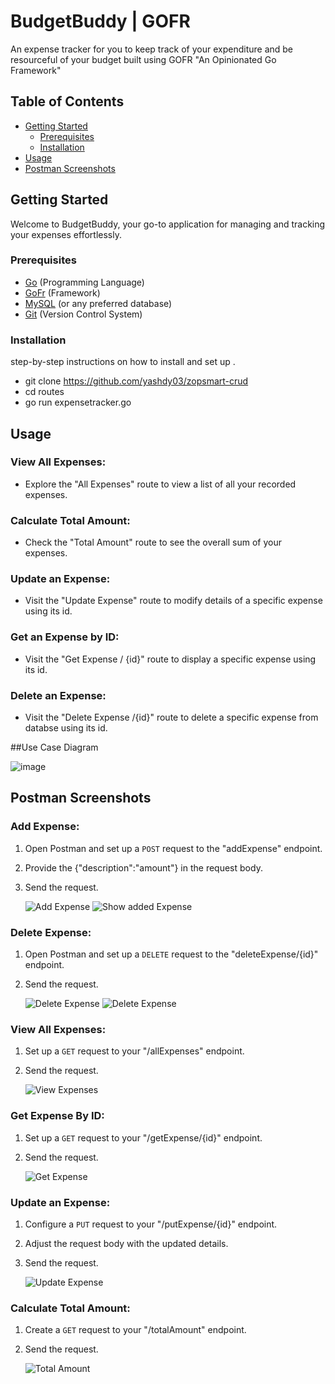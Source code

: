 # BudgetBuddy | GOFR

An expense tracker for you to keep track of your expenditure and be resourceful of your budget built using GOFR "An Opinionated Go Framework"

## Table of Contents

- [Getting Started](#getting-started)
  - [Prerequisites](#prerequisites)
  - [Installation](#installation)
- [Usage](#usage)
- [Postman Screenshots](#postman-screenshots)

## Getting Started

Welcome to BudgetBuddy, your go-to application for managing and tracking your expenses effortlessly.


### Prerequisites

- [Go](https://golang.org/) (Programming Language)
- [GoFr](https://gofr.dev/) (Framework)
- [MySQL](https://www.mysql.com/) (or any preferred database)
- [Git](https://git-scm.com/) (Version Control System)


### Installation

step-by-step instructions on how to install and set up .

- git clone https://github.com/yashdy03/zopsmart-crud
- cd routes
- go run expensetracker.go

## Usage

### View All Expenses:

- Explore the "All Expenses" route to view a list of all your recorded expenses.

### Calculate Total Amount:

- Check the "Total Amount" route to see the overall sum of your expenses.

### Update an Expense:

- Visit the "Update Expense" route to modify details of a specific expense using its id.

### Get an Expense by ID:

- Visit the "Get Expense / {id}" route to display a specific expense using its id.

### Delete an Expense:

- Visit the "Delete Expense /{id}" route to delete a specific expense from databse using its id.


##Use Case Diagram

![image](https://github.com/yashdy03/zopsmart-crud/assets/78272804/0f4e593c-74ba-47cf-b60e-c32a356f42b7)


## Postman Screenshots

### Add Expense:

1. Open Postman and set up a `POST` request to the "addExpense" endpoint.
2. Provide the {"description":"amount"} in the request body.
3. Send the request.

   ![Add Expense](https://i.imgur.com/jnO483b.png)
   ![Show added Expense](https://i.imgur.com/szTSHjE.png)

### Delete Expense:

1. Open Postman and set up a `DELETE` request to the "deleteExpense/{id}" endpoint.
2. Send the request.

   ![Delete Expense](https://i.imgur.com/PtKJfbY.png)
   ![Delete Expense](https://i.imgur.com/noNKPEG.png)


### View All Expenses:

1. Set up a `GET` request to your "/allExpenses" endpoint.
2. Send the request.

   ![View Expenses](https://i.imgur.com/VObkuIO.png)

### Get Expense By ID:

1. Set up a `GET` request to your "/getExpense/{id}" endpoint.
2. Send the request.

   ![Get Expense](https://i.imgur.com/sn2DibW.png)

### Update an Expense:

1. Configure a `PUT` request to your "/putExpense/{id}" endpoint.
2. Adjust the request body with the updated details.
3. Send the request.

   ![Update Expense](https://i.imgur.com/Injm1RG.png)

### Calculate Total Amount:

1. Create a `GET` request to your "/totalAmount" endpoint.
2. Send the request.

   ![Total Amount](https://i.imgur.com/5TgBMVz.png)



